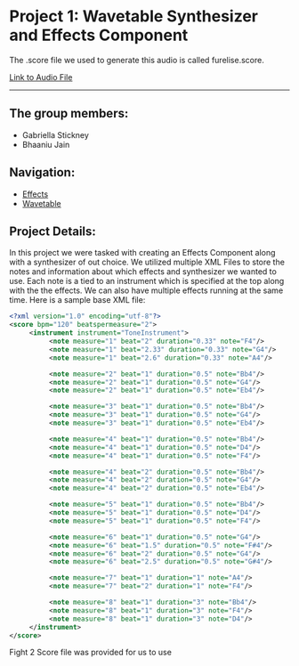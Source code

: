 # Project 1: Wavetable Synthesizer and Effects Component

The .score file we used to generate this audio is called furelise.score.

[Link to Audio File](./Project1/fureelise.wav)
__________________________________________________________________________________________________________________________________

## The group members:
* Gabriella Stickney
* Bhaaniu Jain


## Navigation:
* [Effects](./Components/Effects.md)
* [Wavetable](./ComponentPages/Wavetable.md)


## Project Details:
In this project we were tasked with creating an Effects Component along with a synthesizer of out choice. We utilized multiple XML Files to store the notes and information about which effects and synthesizer we wanted to use. Each note is a tied to an instrument which is specified at the top along with the the effects. We can also have multiple effects running at the same time.
Here is a sample base XML file:
```xml
<?xml version="1.0" encoding="utf-8"?>
<score bpm="120" beatspermeasure="2">
     <instrument instrument="ToneInstrument">
          <note measure="1" beat="2" duration="0.33" note="F4"/>
          <note measure="1" beat="2.33" duration="0.33" note="G4"/>
          <note measure="1" beat="2.6" duration="0.33" note="A4"/>

          <note measure="2" beat="1" duration="0.5" note="Bb4"/>
          <note measure="2" beat="1" duration="0.5" note="G4"/>
          <note measure="2" beat="1" duration="0.5" note="Eb4"/>

          <note measure="3" beat="1" duration="0.5" note="Bb4"/>
          <note measure="3" beat="1" duration="0.5" note="G4"/>
          <note measure="3" beat="1" duration="0.5" note="Eb4"/>

          <note measure="4" beat="1" duration="0.5" note="Bb4"/>
          <note measure="4" beat="1" duration="0.5" note="D4"/>
          <note measure="4" beat="1" duration="0.5" note="F4"/>

          <note measure="4" beat="2" duration="0.5" note="Bb4"/>
          <note measure="4" beat="2" duration="0.5" note="G4"/>
          <note measure="4" beat="2" duration="0.5" note="Eb4"/>

          <note measure="5" beat="1" duration="0.5" note="Bb4"/>
          <note measure="5" beat="1" duration="0.5" note="D4"/>
          <note measure="5" beat="1" duration="0.5" note="F4"/>

          <note measure="6" beat="1" duration="0.5" note="G4"/>
          <note measure="6" beat="1.5" duration="0.5" note="F#4"/>
          <note measure="6" beat="2" duration="0.5" note="G4"/>
          <note measure="6" beat="2.5" duration="0.5" note="G#4"/>

          <note measure="7" beat="1" duration="1" note="A4"/>
          <note measure="7" beat="2" duration="1" note="F4"/>

          <note measure="8" beat="1" duration="3" note="Bb4"/>
          <note measure="8" beat="1" duration="3" note="F4"/>
          <note measure="8" beat="1" duration="3" note="D4"/>
     </instrument>
</score>
```
Fight 2 Score file was provided for us to use
